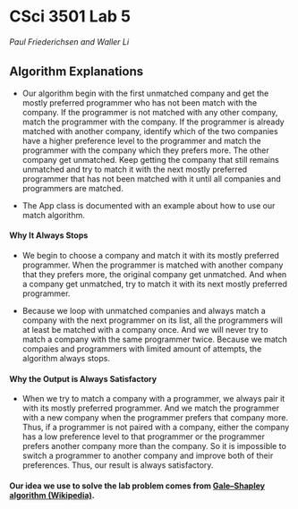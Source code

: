 # CSci 3501 Lab 5

###### Paul Friederichsen and Waller Li

## Algorithm Explanations

- Our algorithm begin with the first unmatched company and get the mostly preferred programmer who has not been match 
  with the company. If the programmer is not matched with any other company, match the programmer with the company. If 
  the programmer is already matched with another company, identify which of the two companies have a higher preference 
  level to the programmer and match the programmer with the company which they prefers more. The other company get 
  unmatched. Keep getting the company that still remains unmatched and try to match it with the next mostly preferred
  programmer that has not been matched with it until all companies and programmers are matched.
  
- The App class is documented with an example about how to use our match algorithm.
  
#### Why It Always Stops

- We begin to choose a company and match it with its mostly preferred programmer. When the programmer is matched with
  another company that they prefers more, the original company get unmatched. And when a company get unmatched, try to 
  match it with its next mostly preferred programmer. 
  
- Because we loop with unmatched companies and always match a company with the next programmer on its list, all the 
  programmers will at least be matched with a company once. And we will never try to match a company with the same
  programmer twice. Because we match compaies and programmers with limited amount of attempts, the algorithm always
  stops.
  
#### Why the Output is Always Satisfactory

- When we try to match a company with a programmer, we always pair it with its mostly preferred programmer. And we 
  match the programmer with a new company when the programmer prefers that company more. Thus, if a programmer is not 
  paired with a company, either the company has a low preference level to that programmer or the programmer prefers 
  another company more than the company. So it is impossible to switch a programmer to another company and improve 
  both of their preferences. Thus, our result is always satisfactory.
  
#### Our idea we use to solve the lab problem comes from [Gale–Shapley algorithm (Wikipedia)](https://en.wikipedia.org/wiki/Stable_marriage_problem).
  
  
